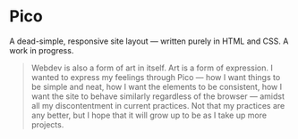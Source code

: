 # Pico
A dead-simple, responsive site layout — written purely in HTML and CSS. A work in progress.
> Webdev is also a form of art in itself. Art is a form of expression. I wanted to express my feelings through Pico — how I want things to be simple and neat, how I want the elements to be consistent, how I want the site to behave similarly regardless of the browser — amidst all my discontentment in current practices. Not that my practices are any better, but I hope that it will grow up to be as I take up more projects. 
